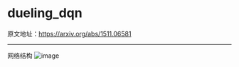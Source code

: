 dueling_dqn
===
原文地址：https://arxiv.org/abs/1511.06581
___
网络结构
![image](https://github.com/applezjm/reinforcement_learning/edit/master/dueling_dqn/image.png)
